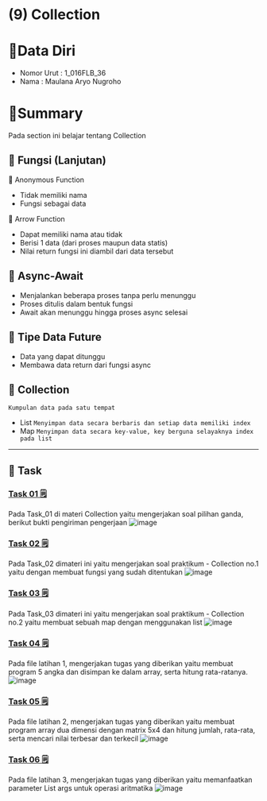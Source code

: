 # (9) Collection

# 👨Data Diri
- Nomor Urut : 1_016FLB_36
- Nama : Maulana Aryo Nugroho

# 📔Summary
Pada section ini belajar tentang Collection

## 📙 Fungsi (Lanjutan)
📖 Anonymous Function
- Tidak memiliki nama
- Fungsi sebagai data

📖 Arrow Function
- Dapat memiliki nama atau tidak
- Berisi 1 data (dari proses maupun data statis)
- Nilai return fungsi ini diambil dari data tersebut

## 📗 Async-Await
- Menjalankan beberapa proses tanpa perlu menunggu
- Proses ditulis dalam bentuk fungsi
- Await akan menunggu hingga proses async selesai

## 📘 Tipe Data Future
- Data yang dapat ditunggu
- Membawa data return dari fungsi async

## 📙 Collection
``` Kumpulan data pada satu tempat ```
- List ```Menyimpan data secara berbaris dan setiap data memiliki index```
- Map ```Menyimpan data secara key-value, key berguna selayaknya index pada list```

---
## 📒 Task
### [Task 01 🗒](#descriptive-)
Pada Task_01 di materi Collection yaitu mengerjakan soal pilihan ganda, berikut bukti pengiriman pengerjaan
![image](/09_Collection/screenshot/image_01.png)

### [Task 02 🗒](#descriptive-)
Pada Task_02 dimateri ini yaitu mengerjakan soal praktikum - Collection no.1 yaitu dengan membuat fungsi yang sudah ditentukan
![image](/09_Collection/screenshot/image_02.png)

### [Task 03 🗒](#descriptive-)
Pada Task_03 dimateri ini yaitu mengerjakan soal praktikum - Collection no.2 yaitu membuat sebuah map dengan menggunakan list
![image](/09_Collection/screenshot/image_03.png)

### [Task 04 🗒](#descriptive-)
Pada file latihan 1, mengerjakan tugas yang diberikan yaitu membuat program 5 angka dan disimpan ke dalam array, serta hitung rata-ratanya.
![image](/09_Collection/screenshot/image_04.png)

### [Task 05 🗒](#descriptive-)
Pada file latihan 2, mengerjakan tugas yang diberikan yaitu membuat program array dua dimensi dengan matrix 5x4 dan hitung jumlah, rata-rata, serta mencari nilai terbesar dan terkecil
![image](/09_Collection/screenshot/image_05.png)

### [Task 06 🗒](#descriptive-)
Pada file latihan 3, mengerjakan tugas yang diberikan yaitu memanfaatkan parameter List<String> args untuk operasi aritmatika
![image](/09_Collection/screenshot/image_06.png)